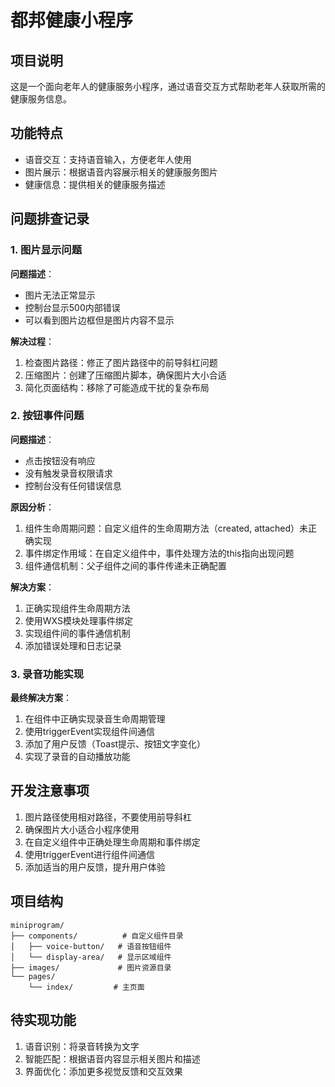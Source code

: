 # 都邦健康小程序

## 项目说明
这是一个面向老年人的健康服务小程序，通过语音交互方式帮助老年人获取所需的健康服务信息。

## 功能特点
- 语音交互：支持语音输入，方便老年人使用
- 图片展示：根据语音内容展示相关的健康服务图片
- 健康信息：提供相关的健康服务描述

## 问题排查记录

### 1. 图片显示问题
**问题描述**：
- 图片无法正常显示
- 控制台显示500内部错误
- 可以看到图片边框但是图片内容不显示

**解决过程**：
1. 检查图片路径：修正了图片路径中的前导斜杠问题
2. 压缩图片：创建了压缩图片脚本，确保图片大小合适
3. 简化页面结构：移除了可能造成干扰的复杂布局

### 2. 按钮事件问题
**问题描述**：
- 点击按钮没有响应
- 没有触发录音权限请求
- 控制台没有任何错误信息

**原因分析**：
1. 组件生命周期问题：自定义组件的生命周期方法（created, attached）未正确实现
2. 事件绑定作用域：在自定义组件中，事件处理方法的this指向出现问题
3. 组件通信机制：父子组件之间的事件传递未正确配置

**解决方案**：
1. 正确实现组件生命周期方法
2. 使用WXS模块处理事件绑定
3. 实现组件间的事件通信机制
4. 添加错误处理和日志记录

### 3. 录音功能实现
**最终解决方案**：
1. 在组件中正确实现录音生命周期管理
2. 使用triggerEvent实现组件间通信
3. 添加了用户反馈（Toast提示、按钮文字变化）
4. 实现了录音的自动播放功能

## 开发注意事项
1. 图片路径使用相对路径，不要使用前导斜杠
2. 确保图片大小适合小程序使用
3. 在自定义组件中正确处理生命周期和事件绑定
4. 使用triggerEvent进行组件间通信
5. 添加适当的用户反馈，提升用户体验

## 项目结构
```
miniprogram/
├── components/          # 自定义组件目录
│   ├── voice-button/   # 语音按钮组件
│   └── display-area/   # 显示区域组件
├── images/             # 图片资源目录
└── pages/             
    └── index/         # 主页面
```

## 待实现功能
1. 语音识别：将录音转换为文字
2. 智能匹配：根据语音内容显示相关图片和描述
3. 界面优化：添加更多视觉反馈和交互效果